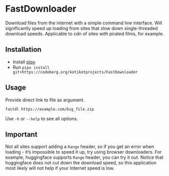 # FastDownloader
Download files from the internet with a simple command line interface.
Will significantly speed up loading from sites that slow down single-threaded 
download speeds. Applicable to cdn of sites with pirated films, for example.


## Installation
- Install [pipx](https://pypa.github.io/pipx/installation/)
- Run `pipx install git+https://codeberg.org/kotikotprojects/FastDownloader`

## Usage
Provide direct link to file as argument.
```
fastdl https://example.com/big_file.zip
```
Use `-h` or `--help` to see all options.

## Important
Not all sites support adding a `Range` header, so if you get an error when loading - 
it’s impossible to speed it up, try using browser downloaders. 
For example, huggingface supports `Range` header, you can try it out. Notice that
huggingface does not cut down the download speed, so this application most likely will 
not help if your Internet speed is low.

